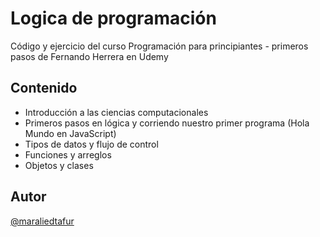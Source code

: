 # Logica de programación 
Código y ejercicio del curso Programación para principiantes - primeros pasos de Fernando Herrera en Udemy

## Contenido

- Introducción a las ciencias computacionales
- Primeros pasos en lógica y corriendo nuestro primer programa (Hola Mundo en JavaScript)
- Tipos de datos y flujo de control
- Funciones y arreglos
- Objetos y clases


## Autor

[@maraliedtafur](https://github.com/maraliedtafur)